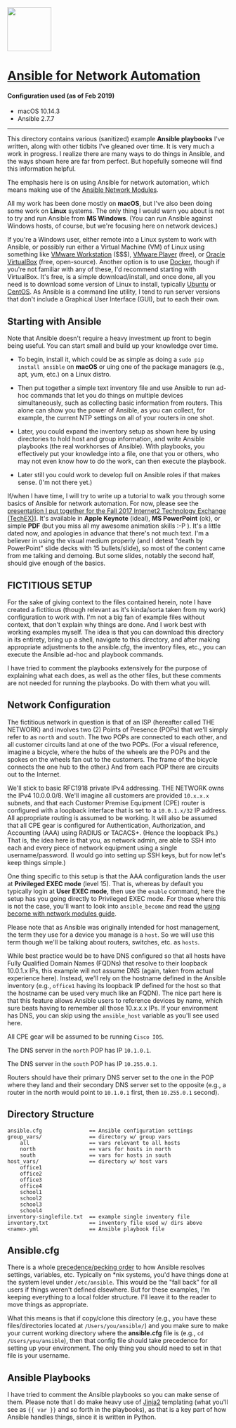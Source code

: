 <img src="https://www.ansible.com/hubfs/2016_Images/Assets/Ansible-Mark-Large-RGB-Mango.png?hsLang=en-us" height=100>

# [Ansible for Network Automation](https://www.ansible.com)

#### Configuration used (as of Feb 2019)
- macOS 10.14.3
- Ansible 2.7.7

----
This directory contains various (sanitized) example **Ansible playbooks** I've written, along with other tidbits I've gleaned over time.  It is very much a work in progress.  I realize there are many ways to do things in Ansible, and the ways shown here are far from perfect.  But hopefully someone will find this information helpful.

The emphasis here is on using Ansible for network automation, which means making use of the [Ansible Network Modules](https://docs.ansible.com/ansible/latest/modules/list_of_network_modules.html).

All my work has been done mostly on **macOS**, but I've also been doing some work on **Linux** systems.  The only thing I would warn you about is not to try and run Ansible from **MS Windows**.  (You can run Ansible against Windows hosts, of course, but we're focusing here on network devices.)

If you're a Windows user, either remote into a Linux system to work with Ansible, or possibly run either a Virtual Machine (VM) of Linux using something like [VMware Workstation](https://www.vmware.com/products/workstation-pro.html) ($$$), [VMware Player](https://www.vmware.com/products/workstation-player.html) (free), or [Oracle VirtualBox](https://www.virtualbox.org/) (free, open-source).  Another option is to use [Docker](https://hub.docker.com/editions/community/docker-ce-desktop-windows), though if you're not familiar with any of these, I'd recommend starting with VirtualBox.  It's free, is a simple download/install, and once done, all you need is to download some version of Linux to install, typically [Ubuntu](https://www.ubuntu.com/download/server) or [CentOS](https://www.centos.org/download/).  As Ansible is a command line utility, I tend to run server versions that don't include a Graphical User Interface (GUI), but to each their own.

## Starting with Ansible

Note that Ansible doesn't require a heavy investment up front to begin being useful.  You can start small and build up your knowledge over time.

- To begin, install it, which could be as simple as doing a `sudo pip install ansible` on **macOS** or uing one of the package managers (e.g., apt, yum, etc.) on a Linux distro.

- Then put together a simple text inventory file and use Ansible to run ad-hoc commands that let you do things on multiple devices simultaneously, such as collecting basic information from routers. This alone can show you the power of Ansible, as you can collect, for example, the current NTP settings on all of your routers in one shot.

- Later, you could expand the inventory setup as shown here by using directories to hold host and group information, and write Ansible playbooks (the real workhorses of Ansible).  With playbooks, you effectively put your knowledge into a file, one that you or others, who may not even know how to do the work, can then execute the playbook.

- Later still you could work to develop full on Ansible roles if that makes sense. (I'm not there yet.)

If/when I have time, I will try to write up a tutorial to walk you through some basics of Ansible for network automation.  For now, please see the [presentation I put together for the Fall 2017 Internet2 Technology Exchange (TechEX)](http://frank.seesink.com/presentations/Ansible-Fall2017/)].  It's available in **Apple Keynote** (ideal), **MS PowerPoint** (ok), or simple **PDF** (but you miss all my awesome animation skills :-P ).  It's a little dated now, and apologies in advance that there's not much text. I'm a believer in using the visual medium properly (and I detest "death by PowerPoint" slide decks with 15 bullets/slide), so most of the content came from me talking and demoing.  But some slides, notably the second half, should give enough of the basics.

## FICTITIOUS SETUP

For the sake of giving context to the files contained herein, note I have created a fictitious (though relevant as it's kinda/sorta taken from my work) configuration to work with.  I'm not a big fan of example files without context, that don't explain why things are done.  And I work best with working examples myself.  The idea is that you can download this directory in its entirety, bring up a shell, navigate to this directory, and after making appropriate adjustments to the ansible.cfg, the inventory files, etc., you can execute the Ansible ad-hoc and playbook commands.

I have tried to comment the playbooks extensively for the purpose of explaining what each does, as well as the other files, but these comments are not needed for running the playbooks.  Do with them what you will.

## Network Configuration

The fictitious network in question is that of an ISP (hereafter called THE NETWORK) and involves two (2) Points of Presence (POPs) that we'll simply refer to as `north` and `south`.  The two POPs are connected to each other, and all customer circuits land at one of the two POPs.  (For a visual reference, imagine a bicycle, where the hubs of the wheels are the POPs and the spokes on the wheels fan out to the customers.  The frame of the bicycle connects the one hub to the other.)  And from each POP there are circuits out to the Internet.

We'll stick to basic RFC1918 private IPv4 addressing.  THE NETWORK owns the IPv4 10.0.0.0/8.  We'll imagine all customers are provided `10.x.x.x` subnets, and that each Customer Premise Equipment (CPE) router is configured with a loopback interface that is set to a `10.0.1.x/32` IP address.  All appropriate routing is assumed to be working.  It will also be assumed that all CPE gear is configured for Authentication, Authorization, and Accounting (AAA) using RADIUS or TACACS+.  (Hence the loopback IPs.)  That is, the idea here is that you, as network admin, are able to SSH into each and every piece of network equipment using a single username/password.  (I would go into setting up SSH keys, but for now let's keep things simple.)

One thing specific to this setup is that the AAA configuration lands the user at **Privileged EXEC mode** (level 15).  That is, whereas by default you typically login at **User EXEC mode**, then use the `enable` command, here the setup has you going directly to Privileged EXEC mode.  For those where this is not the case, you'll want to look into `ansible_become` and read the [using become with network modules guide](https://docs.ansible.com/ansible/latest/user_guide/become.html#become-network).

Please note that as Ansible was originally intended for host management, the term they use for a device you manage is a `host`.  So we will use this term though we'll be talking about routers, switches, etc. as `hosts`.

While best practice would be to have DNS configured so that all hosts have Fully Qualified Domain Names (FQDNs) that resolve to their loopback 10.0.1.x IPs, this example will not assume DNS (again, taken from actual experience here).  Instead, we'll rely on the hostname defined in the Ansible inventory (e.g., `office1` having its loopback IP defined for the host so that the hostname can be used very much like an FQDN).  The nice part here is that this feature allows Ansible users to reference devices by name, which sure beats having to remember all those 10.x.x.x IPs.  If your environment has DNS, you can skip using the `ansible_host` variable as you'll see used here.

All CPE gear will be assumed to be running `Cisco IOS`.

The DNS server in the `north` POP has IP `10.1.0.1`.

The DNS server in the `south` POP has IP `10.255.0.1`.

Routers should have their primary DNS server set to the one in the POP where they land and their secondary DNS server set to the opposite (e.g., a router in the north would point to `10.1.0.1` first, then `10.255.0.1` second).

## Directory Structure

```
ansible.cfg               == Ansible configuration settings
group_vars/               == directory w/ group vars
    all                   == vars relevant to all hosts
    north                 == vars for hosts in north
    south                 == vars for hosts in south
host_vars/                == directory w/ host vars
    office1
    office2
    office3
    office4
    school1
    school2
    school3
    school4
inventory-singlefile.txt  == example single inventory file
inventory.txt             == inventory file used w/ dirs above
<name>.yml                == Ansible playbook file
```

## Ansible.cfg

There is a whole [precedence/pecking order](https://docs.ansible.com/ansible/latest/user_guide/playbooks_variables.html#variable-precedence-where-should-i-put-a-variable) to how Ansible resolves settings, variables, etc.  Typically on *nix systems, you'd have things done at the system level under `/etc/ansible`.  This would be the "fall back" for all users if things weren't defined elsewhere.  But for these examples, I'm keeping everything to a local folder structure.  I'll leave it to the reader to move things as appropriate.

What this means is that if copy/clone this directory (e.g., you have these files/directories located at `/Users/you/ansible/`) and you make sure to make your current working directory where the **ansible.cfg** file is (e.g., `cd /Users/you/ansible`), then that config file should take precedence for setting up your environment.  The only thing you should need to set in that file is your username.

## Ansible Playbooks

I have tried to comment the Ansible playbooks so you can make sense of them.  Please note that I do make heavy use of [Jinja2](http://jinja.pocoo.org/) templating (what you'll see as `{{ var }}` and so forth in the playbooks), as that is a key part of how Ansible handles things, since it is written in Python.
